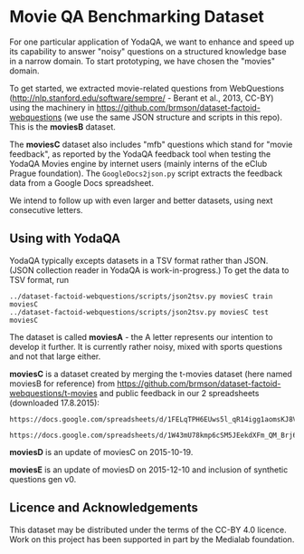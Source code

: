 Movie QA Benchmarking Dataset
=============================

For one particular application of YodaQA, we want to enhance and speed up
its capability to answer "noisy" questions on a structured knowledge base
in a narrow domain.  To start prototyping, we have chosen the "movies"
domain.

To get started, we extracted movie-related questions from WebQuestions
(http://nlp.stanford.edu/software/sempre/ - Berant et al., 2013, CC-BY)
using the machinery in https://github.com/brmson/dataset-factoid-webquestions
(we use the same JSON structure and scripts in this repo).
This is the **moviesB** dataset.

The **moviesC** dataset also includes "mfb" questions which stand for
"movie feedback", as reported by the YodaQA feedback tool when testing
the YodaQA Movies engine by internet users (mainly interns of the
eClub Prague foundation).  The ``GoogleDocs2json.py`` script extracts
the feedback data from a Google Docs spreadsheet.

We intend to follow up with even larger and better datasets, using
next consecutive letters.

Using with YodaQA
-----------------

YodaQA typically excepts datasets in a TSV format rather than JSON.
(JSON collection reader in YodaQA is work-in-progress.)  To get the
data to TSV format, run

	../dataset-factoid-webquestions/scripts/json2tsv.py moviesC train moviesC
	../dataset-factoid-webquestions/scripts/json2tsv.py moviesC test moviesC

The dataset is called **moviesA** - the A letter represents our intention
to develop it further.  It is currently rather noisy, mixed with sports
questions and not that large either.


**moviesC** is a dataset created by merging the t-movies dataset (here named moviesB for reference) from 
	https://github.com/brmson/dataset-factoid-webquestions/t-movies
and public feedback in our 2 spreadsheets (downloaded 17.8.2015):

	https://docs.google.com/spreadsheets/d/1FELqTPH6EUws5l_qR14igg1aomsKJ8V7iQEKJ5VEefM

	https://docs.google.com/spreadsheets/d/1W43mU78kmp6cSM5JEekdXFm_QM_Brj6piq2vAjG8qNM

**moviesD** is an update of moviesC on 2015-10-19.

**moviesE** is an update of moviesD on 2015-12-10 and inclusion of
synthetic questions gen v0.

Licence and Acknowledgements
----------------------------

This dataset may be distributed under the terms of the CC-BY 4.0 licence.
Work on this project has been supported in part by the Medialab foundation.
